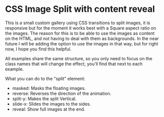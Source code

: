 CSS Image Split with content reveal
==========

This is a small custom gallery using CSS transitions to split images, it is responsive but for the moment it works best with a Square aspect ratio on the images. The reason for this is to be able to use the images as content on the HTML, and not having to deal with them as backgrounds. In the near future I will be adding the option to use the images in that way, but for right now, I hope you find this helpful.

All examples share the same structure, so you only need to focus on the class names that will change the effect, you'll find that next to each example.

What you can do to the "split" element:

- masked: Masks the floating images.
- reverse: Reverses the direction of the animation.
- split-y: Makes the split Vertical.
- slide-x: Slides the images to the sides.
- reveal: Show full images at the end.

